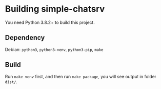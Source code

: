 # Building simple-chatsrv

You need Python 3.8.2+ to build this project.

## Dependency

Debian: `python3`, `python3-venv`, `python3-pip`, `make`

## Build

Run `make venv` first, and then run `make package`, you will see output in folder `dist/`.